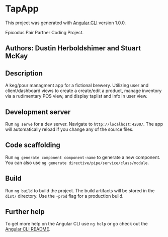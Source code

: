 # TapApp

This project was generated with [Angular CLI](https://github.com/angular/angular-cli) version 1.0.0.

Epicodus Pair Partner Coding Project.

## Authors: Dustin Herboldshimer and Stuart McKay

## Description

A keg/pour managment app for a fictional brewery.  Utilizing user and client/dashboard views to create a create/edit a product,
manage inventory via a rudimentary POS view, and display taplist and info in user view.

## Development server

Run `ng serve` for a dev server. Navigate to `http://localhost:4200/`. The app will automatically reload if you change any of the source files.

## Code scaffolding

Run `ng generate component component-name` to generate a new component. You can also use `ng generate directive/pipe/service/class/module`.

## Build

Run `ng build` to build the project. The build artifacts will be stored in the `dist/` directory. Use the `-prod` flag for a production build.

## Further help

To get more help on the Angular CLI use `ng help` or go check out the [Angular CLI README](https://github.com/angular/angular-cli/blob/master/README.md).
